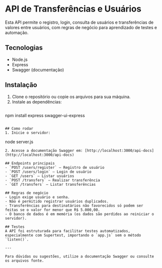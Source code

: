 # API de Transferências e Usuários

Esta API permite o registro, login, consulta de usuários e transferências de valores entre usuários, com regras de negócio para aprendizado de testes e automação.

## Tecnologias
- Node.js
- Express
- Swagger (documentação)

## Instalação
1. Clone o repositório ou copie os arquivos para sua máquina.
2. Instale as dependências:
   ```
npm install express swagger-ui-express
   ```

## Como rodar
1. Inicie o servidor:
   ```
node server.js
   ```
2. Acesse a documentação Swagger em: [http://localhost:3000/api-docs](http://localhost:3000/api-docs)

## Endpoints principais
- `POST /users/register` — Registro de usuário
- `POST /users/login` — Login de usuário
- `GET /users` — Listar usuários
- `POST /transfers` — Realizar transferência
- `GET /transfers` — Listar transferências

## Regras de negócio
- Login exige usuário e senha.
- Não é permitido registrar usuários duplicados.
- Transferências para destinatários não favorecidos só podem ser feitas se o valor for menor que R$ 5.000,00.
- O banco de dados é em memória (os dados são perdidos ao reiniciar o servidor).

## Testes
A API foi estruturada para facilitar testes automatizados, especialmente com Supertest, importando o `app.js` sem o método `listen()`.

---

Para dúvidas ou sugestões, utilize a documentação Swagger ou consulte os arquivos fonte.

